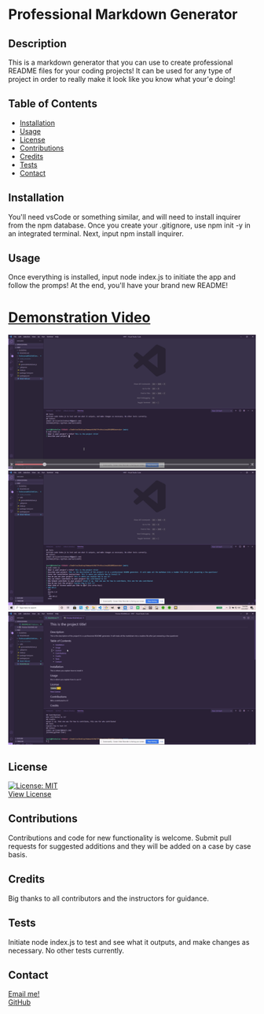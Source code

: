 
  # Professional Markdown Generator
## Description
This is a markdown generator that you can use to create professional README files for your coding projects! It can be used for any type of project in order to really make it look like you know what your'e doing!
## Table of Contents
- [Installation](#installation)
- [Usage](#usage)
- [License](#license)
- [Contributions](#contributions)
- [Credits](#credits)
- [Tests](#tests)
- [Contact](#contact)
## Installation
You'll need vsCode or something similar, and will need to install inquirer from the npm database. Once you create your .gitignore, use npm init -y in an integrated terminal. Next, input npm install inquirer.
## Usage
Once everything is installed, input node index.js to initiate the app and follow the promps! At the end, you'll have your brand new README!
# [Demonstration Video](https://drive.google.com/file/d/1qe7aoUZbYHGA0P5ZflXnsbDTEhZVFO3a/view?usp=sharing)  
![Demonstration pictures](https://github.com/JusticeGTR/ProfessionalREADMEGenerator/blob/main/assets/media/Screenshot%20(96).png)  
![Demonstration pictures](https://github.com/JusticeGTR/ProfessionalREADMEGenerator/blob/main/assets/media/Screenshot%20(97).png)  
![Demonstration pictures](https://github.com/JusticeGTR/ProfessionalREADMEGenerator/blob/main/assets/media/Screenshot%20(98).png)  

## License
[![License: MIT](https://img.shields.io/badge/License-MIT-yellow.svg)](https://opensource.org/licenses/MIT)  
[View License](https://choosealicense.com/licenses/mit/)

## Contributions
Contributions and code for new functionality is welcome. Submit pull requests for suggested additions and they will be added on a case by case basis.
## Credits
Big thanks to all contributors and the instructors for guidance.
## Tests
Initiate node index.js to test and see what it outputs, and make changes as necessary. No other tests currently.
## Contact
[Email me!](justinlindseyLHR@gmail.com)  
[GitHub](https://github.com/JusticeGTR)